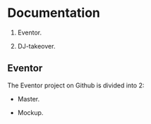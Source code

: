 


# Documentation  


1. Eventor. 

2. DJ-takeover. 


## Eventor

The Eventor project on Github is divided into 2:

* Master. 

* Mockup. 


